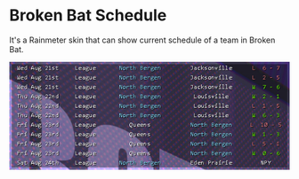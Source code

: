 # Broken Bat Schedule

It's a Rainmeter skin that can show current schedule of a team in Broken Bat.

![Screenshot](screenshot.png)
